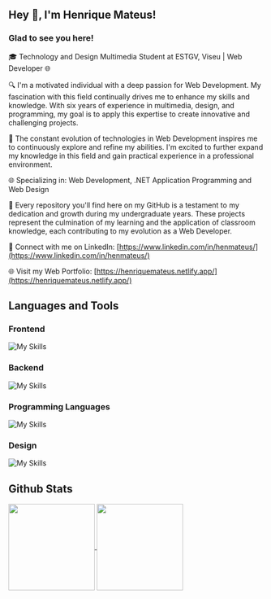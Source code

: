 ## Hey 👋, I'm Henrique Mateus!  

### Glad to see you here!  

🎓 Technology and Design Multimedia Student at ESTGV, Viseu | Web Developer 🌐

🔍 I'm a motivated individual with a deep passion for Web Development. My fascination with this field continually drives me to enhance my skills and knowledge. With six years of experience in multimedia, design, and programming, my goal is to apply this expertise to create innovative and challenging projects.

🚀 The constant evolution of technologies in Web Development inspires me to continuously explore and refine my abilities. I'm excited to further expand my knowledge in this field and gain practical experience in a professional environment.

🌐 Specializing in: Web Development, .NET Application Programming and Web Design

📌 Every repository you'll find here on my GitHub is a testament to my dedication and growth during my undergraduate years. These projects represent the culmination of my learning and the application of classroom knowledge, each contributing to my evolution as a Web Developer.

🔗 Connect with me on LinkedIn: [https://www.linkedin.com/in/henmateus/](https://www.linkedin.com/in/henmateus/)

🌐 Visit my Web Portfolio: [https://henriquemateus.netlify.app/](https://henriquemateus.netlify.app/)

## Languages and Tools  

  ### Frontend
  ![My Skills](https://skillicons.dev/icons?i=html,css,js,react,bootstrap,wordpress)

  ### Backend
  ![My Skills](https://skillicons.dev/icons?i=nodejs,postgres,express,sequelize)

  ### Programming Languages
  ![My Skills](https://skillicons.dev/icons?i=js,cs,dotnet)

  ### Design
  ![My Skills](https://skillicons.dev/icons?i=figma,ai,ps,pr,ae)
  <br>
## Github Stats  

<a href="https://github.com/anuraghazra/github-readme-stats">
  <img height=170 align="center" src="https://github-readme-streak-stats.herokuapp.com/?user=hen-mateus&stroke=ffffff&background=000000&ring=22c55e&fire=22c55e&currStreakNum=ffffff&currStreakLabel=22c55e&sideNums=ffffff&sideLabels=ffffff&dates=ffffff&hide_border=true" />
</a>
<a href="https://github.com/anuraghazra/convoychat">
  <img height=170 align="center" src="https://github-readme-stats.vercel.app/api/top-langs/?username=hen-mateus&layout=compact&langs_count=8&card_width=320&bg_color=000000&title_color=FFFFFF&hide_border=true&text_color=FFFFFF" />
</a>
